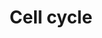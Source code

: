 ---
annotations:
- type: Pathway Ontology
  value: cell cycle pathway
authors:
- MaintBot
- MartijnVanIersel
- Mkutmon
- L Dupuis
description: (From http://en.wikipedia.org/wiki/Cell_cycle) The cell cycle is the
  series of events that takes place in a cell leading to its division and duplication
  (replication). Regulation of the cell cycle involves processes crucial to the survival
  of a cell, including the detection and repair of genetic damage as well as the prevention
  of uncontrolled cell division. Two key classes of regulatory molecules, cyclins
  and cyclin-dependent kinases (CDKs), determine a cell's progress through the cell
  cycle.
last-edited: 2020-03-18
organisms:
- Gallus gallus
redirect_from:
- /index.php/Pathway:WP844
- /instance/WP844
schema-jsonld:
- '@context': https://schema.org/
  '@id': https://wikipathways.github.io/pathways/WP844.html
  '@type': Dataset
  creator:
    '@type': Organization
    name: WikiPathways
  description: (From http://en.wikipedia.org/wiki/Cell_cycle) The cell cycle is the
    series of events that takes place in a cell leading to its division and duplication
    (replication). Regulation of the cell cycle involves processes crucial to the
    survival of a cell, including the detection and repair of genetic damage as well
    as the prevention of uncontrolled cell division. Two key classes of regulatory
    molecules, cyclins and cyclin-dependent kinases (CDKs), determine a cell's progress
    through the cell cycle.
  keywords:
  - BUB1
  - HDAC4
  - HDAC7A
  - MEN
  - PKMYT1
  - CDC7
  - ORC6L
  - CDK6
  - GSK3B
  - PTTG3
  - ESPL1
  - TGFB1
  - CDC2
  - MCM6
  - MAD1L1
  - PLK1
  - CCND3
  - MAD2L1
  - GeneProduct
  - SMAD3
  - UBE2F
  - ORC1L
  - RBL1
  - TP53
  - CDKN1B
  - CHEK1
  - E2F1
  - CDC25C
  - MCM5
  - CCNA1
  - CHEK2
  - EP300
  - PCNA
  - PTTG2
  - MCM
  - E2F
  - ATM
  - ORC
  - HDAC5
  - ORC5L
  - APC/C
  - RB1
  - TFDP1
  - CCNE1
  - MPEG1
  - CDKN1A
  - ORC2L
  - E2F6
  - HDAC2
  - BUB3
  - CCNB1
  - ORC3L
  - CCND2
  - CDC14C
  - CDC25B
  - E2F2
  - CDKN2A
  - CCNA2
  - CCNE2
  - ORC4L
  - CDC25A
  - E2F4
  - CCNH
  - HDAC1
  - MCM7
  - CDK2
  - PRKDC
  - SMC1L1
  - 14-3-3
  - ATR
  - CDH1
  - HDAC6
  - HDAC3
  - MDM2
  - RCJMB04_30p22
  - TBC1D8
  - CDK4
  - CDC45L
  - E2F3
  - PTTG1
  - MCM2
  - CCNB3
  - ARF
  - SKP2
  - HDAC8
  - CDC20
  - ABL1
  - WEE1
  - CCNB2
  - CDC14A
  - MCM3
  - CDC6
  - SMAD4
  - MCM4
  - DBF4
  - BUB1B
  - GADD45A
  - SCF
  - RCJMB04_5e12
  - MAD2L2
  license: CC0
  name: Cell cycle
seo: CreativeWork
title: Cell cycle
wpid: WP844
---